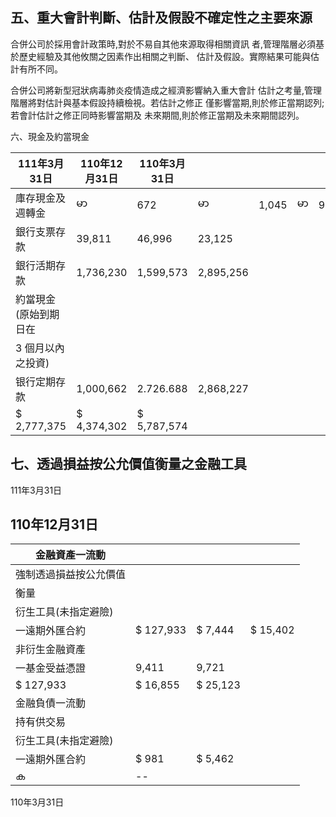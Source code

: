 
## 五、重大會計判斷、估計及假設不確定性之主要來源

合併公司於採用會計政策時,對於不易自其他來源取得相關資訊 者,管理階層必須基於歷史經驗及其他攸關之因素作出相關之判斷、 估計及假設。實際結果可能與估計有所不同。

合併公司將新型冠狀病毒肺炎疫情造成之經濟影響納入重大會計 估計之考量,管理階層將對估計與基本假設持續檢視。若估計之修正 僅影響當期,則於修正當期認列;若會計估計之修正同時影響當期及 未來期間,則於修正當期及未來期間認列。

六、現金及約當現金

| 111年3月31日          | 110年12月31日   | 110年3月31日   |           |       |    |     |
|-----------------------|-----------------|----------------|-----------|-------|----|-----|
| 庫存現金及週轉金      | မာ               | 672            | မာ         | 1,045 | မာ  | 966 |
| 銀行支票存款          | 39,811          | 46,996         | 23,125    |       |    |     |
| 銀行活期存款          | 1,736,230       | 1,599,573      | 2,895,256 |       |    |     |
| 約當現金(原始到期日在 |                 |                |           |       |    |     |
| 3 個月以內之投資)     |                 |                |           |       |    |     |
| 银行定期存款          | 1,000,662       | 2.726.688      | 2,868,227 |       |    |     |
| $ 2,777,375           | $ 4,374,302     | $ 5,787,574    |           |       |    |     |

## 七、透過損益按公允價值衡量之金融工具

111年3月31日

## 110年12月31日

| 金融資產一流動         |           |          |          |
|------------------------|-----------|----------|----------|
| 強制透過損益按公允價值 |           |          |          |
| 衡量                   |           |          |          |
| 衍生工具(未指定避險)   |           |          |          |
| 一遠期外匯合約         | $ 127,933 | $ 7,444  | $ 15,402 |
| 非衍生金融資產         |           |          |          |
| 一基金受益憑證         | 9,411     | 9,721    |          |
| $ 127,933              | $ 16,855  | $ 25,123 |          |
| 金融負債一流動         |           |          |          |
| 持有供交易             |           |          |          |
| 衍生工具(未指定避險)   |           |          |          |
| 一遠期外匯合約         | $ 981     | $ 5,462  |          |
| ക                      | --        |          |          |

110年3月31日